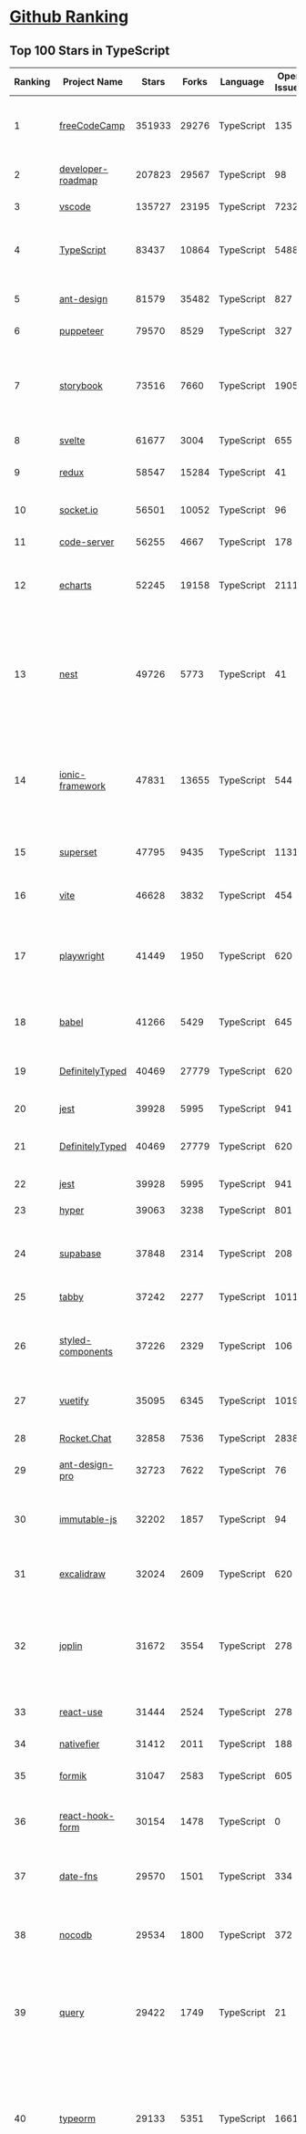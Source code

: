 [Github Ranking](../README.md)
==========

## Top 100 Stars in TypeScript

| Ranking | Project Name | Stars | Forks | Language | Open Issues | Description | Last Commit |
| ------- | ------------ | ----- | ----- | -------- | ----------- | ----------- | ----------- |
| 1 | [freeCodeCamp](https://github.com/freeCodeCamp/freeCodeCamp) | 351933 | 29276 | TypeScript | 135 | freeCodeCamp.org's open-source codebase and curriculum. Learn to code for free. | 2022-08-24T10:48:35Z |
| 2 | [developer-roadmap](https://github.com/kamranahmedse/developer-roadmap) | 207823 | 29567 | TypeScript | 98 | Roadmap to becoming a developer in 2022 | 2022-08-24T11:50:10Z |
| 3 | [vscode](https://github.com/microsoft/vscode) | 135727 | 23195 | TypeScript | 7232 | Visual Studio Code | 2022-08-24T12:01:30Z |
| 4 | [TypeScript](https://github.com/microsoft/TypeScript) | 83437 | 10864 | TypeScript | 5488 | TypeScript is a superset of JavaScript that compiles to clean JavaScript output. | 2022-08-24T06:08:33Z |
| 5 | [ant-design](https://github.com/ant-design/ant-design) | 81579 | 35482 | TypeScript | 827 | An enterprise-class UI design language and React UI library | 2022-08-24T11:55:23Z |
| 6 | [puppeteer](https://github.com/puppeteer/puppeteer) | 79570 | 8529 | TypeScript | 327 | Headless Chrome Node.js API | 2022-08-24T11:44:32Z |
| 7 | [storybook](https://github.com/storybookjs/storybook) | 73516 | 7660 | TypeScript | 1905 | 📓 The UI component explorer. Develop, document, & test React, Vue, Angular, Web Components, Ember, Svelte & more! | 2022-08-24T09:30:13Z |
| 8 | [svelte](https://github.com/sveltejs/svelte) | 61677 | 3004 | TypeScript | 655 | Cybernetically enhanced web apps | 2022-08-23T02:22:04Z |
| 9 | [redux](https://github.com/reduxjs/redux) | 58547 | 15284 | TypeScript | 41 | Predictable state container for JavaScript apps | 2022-08-18T15:11:39Z |
| 10 | [socket.io](https://github.com/socketio/socket.io) | 56501 | 10052 | TypeScript | 96 | Realtime application framework (Node.JS server) | 2022-08-11T19:32:04Z |
| 11 | [code-server](https://github.com/coder/code-server) | 56255 | 4667 | TypeScript | 178 | VS Code in the browser | 2022-08-23T23:01:16Z |
| 12 | [echarts](https://github.com/apache/echarts) | 52245 | 19158 | TypeScript | 2111 | Apache ECharts is a powerful, interactive charting and data visualization library for browser | 2022-08-23T14:28:57Z |
| 13 | [nest](https://github.com/nestjs/nest) | 49726 | 5773 | TypeScript | 41 | A progressive Node.js framework for building efficient, scalable, and enterprise-grade server-side applications on top of TypeScript & JavaScript (ES6, ES7, ES8) 🚀 | 2022-08-24T11:03:59Z |
| 14 | [ionic-framework](https://github.com/ionic-team/ionic-framework) | 47831 | 13655 | TypeScript | 544 | A powerful cross-platform UI toolkit for building native-quality iOS, Android, and Progressive Web Apps with HTML, CSS, and JavaScript. | 2022-08-24T06:13:52Z |
| 15 | [superset](https://github.com/apache/superset) | 47795 | 9435 | TypeScript | 1131 | Apache Superset is a Data Visualization and Data Exploration Platform | 2022-08-24T11:36:52Z |
| 16 | [vite](https://github.com/vitejs/vite) | 46628 | 3832 | TypeScript | 454 | Next generation frontend tooling. It's fast! | 2022-08-24T11:17:56Z |
| 17 | [playwright](https://github.com/microsoft/playwright) | 41449 | 1950 | TypeScript | 620 | Playwright is a framework for Web Testing and Automation. It allows testing Chromium, Firefox and WebKit with a single API.  | 2022-08-24T10:39:27Z |
| 18 | [babel](https://github.com/babel/babel) | 41266 | 5429 | TypeScript | 645 | 🐠 Babel is a compiler for writing next generation JavaScript. | 2022-08-23T15:29:38Z |
| 19 | [DefinitelyTyped](https://github.com/DefinitelyTyped/DefinitelyTyped) | 40469 | 27779 | TypeScript | 620 | The repository for high quality TypeScript type definitions. | 2022-08-24T11:49:26Z |
| 20 | [jest](https://github.com/facebook/jest) | 39928 | 5995 | TypeScript | 941 | Delightful JavaScript Testing. | 2022-08-24T01:21:07Z |
| 21 | [DefinitelyTyped](https://github.com/DefinitelyTyped/DefinitelyTyped) | 40469 | 27779 | TypeScript | 620 | The repository for high quality TypeScript type definitions. | 2022-08-24T11:49:26Z |
| 22 | [jest](https://github.com/facebook/jest) | 39928 | 5995 | TypeScript | 941 | Delightful JavaScript Testing. | 2022-08-24T01:21:07Z |
| 23 | [hyper](https://github.com/vercel/hyper) | 39063 | 3238 | TypeScript | 801 | A terminal built on web technologies | 2022-08-22T16:39:57Z |
| 24 | [supabase](https://github.com/supabase/supabase) | 37848 | 2314 | TypeScript | 208 | The open source Firebase alternative. Follow to stay updated about our public Beta. | 2022-08-24T11:35:19Z |
| 25 | [tabby](https://github.com/Eugeny/tabby) | 37242 | 2277 | TypeScript | 1011 | A terminal for a more modern age | 2022-08-24T04:18:13Z |
| 26 | [styled-components](https://github.com/styled-components/styled-components) | 37226 | 2329 | TypeScript | 106 | Visual primitives for the component age. Use the best bits of ES6 and CSS to style your apps without stress 💅 | 2022-08-16T21:07:53Z |
| 27 | [vuetify](https://github.com/vuetifyjs/vuetify) | 35095 | 6345 | TypeScript | 1019 | 🐉 Material Component Framework for Vue | 2022-08-24T07:49:18Z |
| 28 | [Rocket.Chat](https://github.com/RocketChat/Rocket.Chat) | 32858 | 7536 | TypeScript | 2838 | The communications platform that puts data protection first. | 2022-08-24T11:01:53Z |
| 29 | [ant-design-pro](https://github.com/ant-design/ant-design-pro) | 32723 | 7622 | TypeScript | 76 | 👨🏻‍💻👩🏻‍💻 Use Ant Design like a Pro! | 2022-08-23T12:24:46Z |
| 30 | [immutable-js](https://github.com/immutable-js/immutable-js) | 32202 | 1857 | TypeScript | 94 | Immutable persistent data collections for Javascript which increase efficiency and simplicity. | 2022-07-01T17:42:43Z |
| 31 | [excalidraw](https://github.com/excalidraw/excalidraw) | 32024 | 2609 | TypeScript | 620 | Virtual whiteboard for sketching hand-drawn like diagrams | 2022-08-24T11:19:15Z |
| 32 | [joplin](https://github.com/laurent22/joplin) | 31672 | 3554 | TypeScript | 278 | Joplin - an open source note taking and to-do application with synchronisation capabilities for Windows, macOS, Linux, Android and iOS. | 2022-08-24T10:30:46Z |
| 33 | [react-use](https://github.com/streamich/react-use) | 31444 | 2524 | TypeScript | 278 | React Hooks — 👍 | 2022-08-24T10:34:30Z |
| 34 | [nativefier](https://github.com/nativefier/nativefier) | 31412 | 2011 | TypeScript | 188 | Make any web page a desktop application | 2022-08-19T09:33:45Z |
| 35 | [formik](https://github.com/jaredpalmer/formik) | 31047 | 2583 | TypeScript | 605 | Build forms in React, without the tears 😭  | 2022-08-17T10:51:16Z |
| 36 | [react-hook-form](https://github.com/react-hook-form/react-hook-form) | 30154 | 1478 | TypeScript | 0 | 📋 React Hooks for form state management and validation (Web + React Native) | 2022-08-23T22:24:59Z |
| 37 | [date-fns](https://github.com/date-fns/date-fns) | 29570 | 1501 | TypeScript | 334 | ⏳ Modern JavaScript date utility library ⌛️ | 2022-08-18T12:26:17Z |
| 38 | [nocodb](https://github.com/nocodb/nocodb) | 29534 | 1800 | TypeScript | 372 | 🔥 🔥 🔥 Open Source Airtable Alternative - turns any MySQL, Postgres, SQLite into a Spreadsheet with REST APIs. | 2022-08-24T10:47:49Z |
| 39 | [query](https://github.com/TanStack/query) | 29422 | 1749 | TypeScript | 21 | 🤖 Powerful asynchronous state management, server-state utilities and data fetching for TS/JS, React, Solid, Svelte and Vue. | 2022-08-24T10:20:53Z |
| 40 | [typeorm](https://github.com/typeorm/typeorm) | 29133 | 5351 | TypeScript | 1661 | ORM for TypeScript and JavaScript (ES7, ES6, ES5). Supports MySQL, PostgreSQL, MariaDB, SQLite, MS SQL Server, Oracle, SAP Hana, WebSQL databases. Works in NodeJS, Browser, Ionic, Cordova and Electron platforms. | 2022-08-24T11:46:54Z |
| 41 | [typeorm](https://github.com/typeorm/typeorm) | 29133 | 5351 | TypeScript | 1661 | ORM for TypeScript and JavaScript (ES7, ES6, ES5). Supports MySQL, PostgreSQL, MariaDB, SQLite, MS SQL Server, Oracle, SAP Hana, WebSQL databases. Works in NodeJS, Browser, Ionic, Cordova and Electron platforms. | 2022-08-24T11:46:54Z |
| 42 | [chakra-ui](https://github.com/chakra-ui/chakra-ui) | 28309 | 2502 | TypeScript | 57 | ⚡️ Simple, Modular & Accessible UI Components for your React Applications | 2022-08-24T10:17:30Z |
| 43 | [graphql-engine](https://github.com/hasura/graphql-engine) | 27795 | 2394 | TypeScript | 1764 | Blazing fast, instant realtime GraphQL APIs on your DB with fine grained access control, also trigger webhooks on database events. | 2022-08-24T12:00:14Z |
| 44 | [rxjs](https://github.com/ReactiveX/rxjs) | 27584 | 2843 | TypeScript | 203 | A reactive programming library for JavaScript | 2022-08-15T15:16:14Z |
| 45 | [postcss](https://github.com/postcss/postcss) | 26636 | 1526 | TypeScript | 12 | Transforming styles with JS plugins | 2022-08-22T05:18:03Z |
| 46 | [html2canvas](https://github.com/niklasvh/html2canvas) | 26564 | 4454 | TypeScript | 765 | Screenshots with JavaScript | 2022-08-22T10:41:39Z |
| 47 | [mobx](https://github.com/mobxjs/mobx) | 25597 | 1708 | TypeScript | 12 | Simple, scalable state management. | 2022-08-17T15:50:31Z |
| 48 | [angular-cli](https://github.com/angular/angular-cli) | 25578 | 12140 | TypeScript | 209 | CLI tool for Angular | 2022-08-24T09:38:06Z |
| 49 | [cheerio](https://github.com/cheeriojs/cheerio) | 25385 | 1570 | TypeScript | 14 | Fast, flexible, and lean implementation of core jQuery designed specifically for the server. | 2022-08-24T03:02:35Z |
| 50 | [slate](https://github.com/ianstormtaylor/slate) | 25169 | 2851 | TypeScript | 510 | A completely customizable framework for building rich text editors. (Currently in beta.) | 2022-08-23T08:05:14Z |
| 51 | [prisma](https://github.com/prisma/prisma) | 25074 | 897 | TypeScript | 2164 | Next-generation ORM for Node.js & TypeScript \| PostgreSQL, MySQL, MariaDB, SQL Server, SQLite, MongoDB and CockroachDB | 2022-08-24T11:15:54Z |
| 52 | [react-select](https://github.com/JedWatson/react-select) | 25025 | 3947 | TypeScript | 200 | The Select Component for React.js | 2022-08-18T23:33:17Z |
| 53 | [react-spring](https://github.com/pmndrs/react-spring) | 23864 | 1030 | TypeScript | 62 | ✌️ A spring physics based React animation library | 2022-08-19T17:42:38Z |
| 54 | [ngx-admin](https://github.com/akveo/ngx-admin) | 23850 | 7626 | TypeScript | 389 | Customizable admin dashboard template based on Angular 10+ | 2022-08-12T20:56:10Z |
| 55 | [swr](https://github.com/vercel/swr) | 23676 | 914 | TypeScript | 73 | React Hooks for Data Fetching | 2022-08-23T05:17:16Z |
| 56 | [etcher](https://github.com/balena-io/etcher) | 23648 | 1716 | TypeScript | 373 | Flash OS images to SD cards & USB drives, safely and easily. | 2022-07-27T10:07:55Z |
| 57 | [type-challenges](https://github.com/type-challenges/type-challenges) | 23182 | 2209 | TypeScript | 13278 | Collection of TypeScript type challenges with online judge | 2022-08-20T00:01:15Z |
| 58 | [components](https://github.com/angular/components) | 22901 | 6262 | TypeScript | 1639 | Component infrastructure and Material Design components for Angular | 2022-08-24T08:12:03Z |
| 59 | [docz](https://github.com/doczjs/docz) | 22843 | 1480 | TypeScript | 109 | ✍ It has never been so easy to document your things! | 2022-07-27T12:38:11Z |
| 60 | [devtools](https://github.com/vuejs/devtools) | 22812 | 3899 | TypeScript | 395 | ⚙️ Browser devtools extension for debugging Vue.js applications. | 2022-07-28T06:48:06Z |
| 61 | [slidev](https://github.com/slidevjs/slidev) | 22237 | 838 | TypeScript | 101 | Presentation Slides for Developers | 2022-08-21T15:51:51Z |
| 62 | [solid](https://github.com/solidjs/solid) | 21571 | 544 | TypeScript | 24 | A declarative, efficient, and flexible JavaScript library for building user interfaces. | 2022-08-22T05:28:42Z |
| 63 | [NativeScript](https://github.com/NativeScript/NativeScript) | 21515 | 1584 | TypeScript | 900 | ⚡ Empowering JavaScript with native platform APIs. ✨ Best of all worlds (TypeScript, Swift, Objective C, Kotlin, Java). Use what you love ❤️ Angular, Capacitor, Ionic, React, Svelte, Vue and you name it compatible. | 2022-08-23T02:01:38Z |
| 64 | [react-starter-kit](https://github.com/kriasoft/react-starter-kit) | 21432 | 4128 | TypeScript | 3 | The web's most popular Jamstack front-end template (boilerplate) for building web applications with React | 2022-08-20T14:53:33Z |
| 65 | [github1s](https://github.com/conwnet/github1s) | 21171 | 733 | TypeScript | 52 | One second to read GitHub code with VS Code. | 2022-08-16T17:45:35Z |
| 66 | [xstate](https://github.com/statelyai/xstate) | 21087 | 990 | TypeScript | 156 | State machines and statecharts for the modern web. | 2022-08-23T11:55:48Z |
| 67 | [react-bootstrap](https://github.com/react-bootstrap/react-bootstrap) | 21021 | 3389 | TypeScript | 140 | Bootstrap components built with React | 2022-08-22T20:01:11Z |
| 68 | [zustand](https://github.com/pmndrs/zustand) | 20859 | 606 | TypeScript | 24 | 🐻 Bear necessities for state management in React | 2022-08-22T02:31:17Z |
| 69 | [coc.nvim](https://github.com/neoclide/coc.nvim) | 20855 | 848 | TypeScript | 15 | Nodejs extension host for vim & neovim, load extensions like VSCode and host language servers. | 2022-08-24T11:48:59Z |
| 70 | [homebridge](https://github.com/homebridge/homebridge) | 20566 | 1919 | TypeScript | 16 | HomeKit support for the impatient. | 2022-07-16T07:24:53Z |
| 71 | [appsmith](https://github.com/appsmithorg/appsmith) | 20549 | 1714 | TypeScript | 2410 | Low code project to build admin panels, internal tools, and dashboards. Integrates with 15+ databases and any API. | 2022-08-24T12:04:53Z |
| 72 | [react-admin](https://github.com/marmelab/react-admin) | 20354 | 4496 | TypeScript | 96 | A frontend Framework for building B2B applications running in the browser on top of REST/GraphQL APIs, using ES6, React and Material Design | 2022-08-23T15:53:26Z |
| 73 | [notable](https://github.com/notable/notable) | 20193 | 1022 | TypeScript | 640 | The Markdown-based note-taking app that doesn't suck. | 2021-12-05T21:43:20Z |
| 74 | [vant](https://github.com/vant-ui/vant) | 20079 | 9347 | TypeScript | 32 | Lightweight Mobile UI Components built on Vue | 2022-08-24T02:07:35Z |
| 75 | [electron-react-boilerplate](https://github.com/electron-react-boilerplate/electron-react-boilerplate) | 20043 | 3381 | TypeScript | 41 | A Foundation for Scalable Cross-Platform Apps | 2022-08-21T20:47:23Z |
| 76 | [editor.js](https://github.com/codex-team/editor.js) | 19940 | 1566 | TypeScript | 380 | A block-styled editor with clean JSON output | 2022-08-20T15:20:08Z |
| 77 | [autocomplete](https://github.com/withfig/autocomplete) | 19803 | 4626 | TypeScript | 147 | Fig adds autocomplete to your terminal. | 2022-08-24T07:23:49Z |
| 78 | [windows95](https://github.com/felixrieseberg/windows95) | 19618 | 1177 | TypeScript | 118 | 💩🚀 Windows 95 in Electron. Runs on macOS, Linux, and Windows. | 2022-06-26T22:23:38Z |
| 79 | [upterm](https://github.com/railsware/upterm) | 19395 | 658 | TypeScript | 219 | A terminal emulator for the 21st century. | 2019-05-20T17:42:14Z |
| 80 | [lens](https://github.com/lensapp/lens) | 19306 | 1057 | TypeScript | 807 | Lens - The way the world runs Kubernetes | 2022-08-24T10:17:06Z |
| 81 | [notable](https://github.com/notable/notable) | 20193 | 1022 | TypeScript | 640 | The Markdown-based note-taking app that doesn't suck. | 2021-12-05T21:43:20Z |
| 82 | [vant](https://github.com/vant-ui/vant) | 20079 | 9347 | TypeScript | 32 | Lightweight Mobile UI Components built on Vue | 2022-08-24T02:07:35Z |
| 83 | [electron-react-boilerplate](https://github.com/electron-react-boilerplate/electron-react-boilerplate) | 20043 | 3381 | TypeScript | 41 | A Foundation for Scalable Cross-Platform Apps | 2022-08-21T20:47:23Z |
| 84 | [editor.js](https://github.com/codex-team/editor.js) | 19940 | 1566 | TypeScript | 380 | A block-styled editor with clean JSON output | 2022-08-20T15:20:08Z |
| 85 | [autocomplete](https://github.com/withfig/autocomplete) | 19803 | 4626 | TypeScript | 147 | Fig adds autocomplete to your terminal. | 2022-08-24T07:23:49Z |
| 86 | [windows95](https://github.com/felixrieseberg/windows95) | 19618 | 1177 | TypeScript | 118 | 💩🚀 Windows 95 in Electron. Runs on macOS, Linux, and Windows. | 2022-06-26T22:23:38Z |
| 87 | [upterm](https://github.com/railsware/upterm) | 19395 | 658 | TypeScript | 219 | A terminal emulator for the 21st century. | 2019-05-20T17:42:14Z |
| 88 | [lens](https://github.com/lensapp/lens) | 19306 | 1057 | TypeScript | 807 | Lens - The way the world runs Kubernetes | 2022-08-24T10:17:06Z |
| 89 | [react-three-fiber](https://github.com/pmndrs/react-three-fiber) | 19227 | 1079 | TypeScript | 23 | 🇨🇭 A React renderer for Three.js | 2022-08-22T19:29:34Z |
| 90 | [blueprint](https://github.com/palantir/blueprint) | 19219 | 2042 | TypeScript | 643 | A React-based UI toolkit for the web | 2022-08-23T19:39:33Z |
| 91 | [pnpm](https://github.com/pnpm/pnpm) | 19043 | 546 | TypeScript | 779 | Fast, disk space efficient package manager -- 快速的，节省磁盘空间的包管理工具 | 2022-08-24T11:56:24Z |
| 92 | [table](https://github.com/TanStack/table) | 19008 | 2542 | TypeScript | 24 | 🤖 Headless UI for building powerful tables & datagrids for TS/JS -  React-Table, Vue-Table, Solid-Table, Svelte-Table | 2022-08-24T10:55:49Z |
| 93 | [ink](https://github.com/vadimdemedes/ink) | 18998 | 515 | TypeScript | 68 | 🌈 React for interactive command-line apps | 2022-07-24T18:52:46Z |
| 94 | [graphql-js](https://github.com/graphql/graphql-js) | 18985 | 2021 | TypeScript | 130 | A reference implementation of GraphQL for JavaScript | 2022-08-24T08:37:44Z |
| 95 | [remix](https://github.com/remix-run/remix) | 18865 | 1496 | TypeScript | 175 | Build Better Websites. Create modern, resilient user experiences with web fundamentals. | 2022-08-24T08:25:33Z |
| 96 | [recharts](https://github.com/recharts/recharts) | 18730 | 1400 | TypeScript | 406 | Redefined chart library built with React and D3 | 2022-08-22T16:17:05Z |
| 97 | [reselect](https://github.com/reduxjs/reselect) | 18718 | 692 | TypeScript | 14 | Selector library for Redux | 2022-06-07T00:08:19Z |
| 98 | [refined-github](https://github.com/refined-github/refined-github) | 18616 | 1328 | TypeScript | 153 | :octocat: Browser extension that simplifies the GitHub interface and adds useful features | 2022-08-23T17:27:55Z |
| 99 | [wenyan](https://github.com/wenyan-lang/wenyan) | 18424 | 1077 | TypeScript | 176 | 文言文編程語言 A programming language for the ancient Chinese. | 2022-07-20T19:05:27Z |
| 100 | [redoc](https://github.com/Redocly/redoc) | 18323 | 2003 | TypeScript | 375 | 📘  OpenAPI/Swagger-generated API Reference Documentation | 2022-08-23T13:22:49Z |

